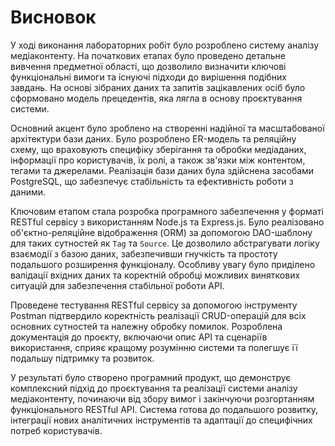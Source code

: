 # Висновок

У ході виконання лабораторних робіт було розроблено систему аналізу медіаконтенту. На початкових етапах було проведено детальне вивчення предметної області, що дозволило визначити ключові функціональні вимоги та існуючі підходи до вирішення подібних завдань. На основі зібраних даних та запитів зацікавлених осіб було сформовано модель прецедентів, яка лягла в основу проєктування системи.

Основний акцент було зроблено на створенні надійної та масштабованої архітектури бази даних. Було розроблено ER-модель та реляційну схему, що враховують специфіку зберігання та обробки медіаданих, інформації про користувачів, їх ролі, а також зв'язки між контентом, тегами та джерелами. Реалізація бази даних була здійснена засобами PostgreSQL, що забезпечує стабільність та ефективність роботи з даними.

Ключовим етапом стала розробка програмного забезпечення у форматі RESTful сервісу з використанням Node.js та Express.js. Було реалізовано об'єктно-реляційне відображення (ORM) за допомогою DAO-шаблону для таких сутностей як `Tag` та `Source`. Це дозволило абстрагувати логіку взаємодії з базою даних, забезпечивши гнучкість та простоту подальшого розширення функціоналу. Особливу увагу було приділено валідації вхідних даних та коректній обробці можливих виняткових ситуацій для забезпечення стабільної роботи API.

Проведене тестування RESTful сервісу за допомогою інструменту Postman підтвердило коректність реалізації CRUD-операцій для всіх основних сутностей та належну обробку помилок. Розроблена документація до проєкту, включаючи опис API та сценаріїв використання, сприяє кращому розумінню системи та полегшує її подальшу підтримку та розвиток.

У результаті було створено програмний продукт, що демонструє комплексний підхід до проєктування та реалізації системи аналізу медіаконтенту, починаючи від збору вимог і закінчуючи розгортанням функціонального RESTful API. Система готова до подальшого розвитку, інтеграції нових аналітичних інструментів та адаптації до специфічних потреб користувачів.